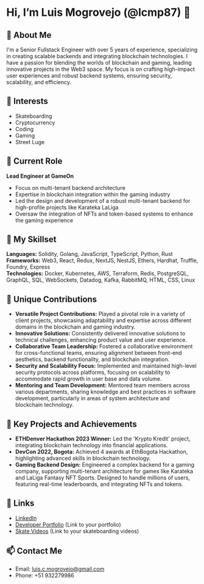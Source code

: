 # Hi, I’m Luis Mogrovejo (@lcmp87) 👋

## 🚀 About Me

I'm a Senior Fullstack Engineer with over 5 years of experience, specializing in creating scalable backends and integrating blockchain technologies. I have a passion for blending the worlds of blockchain and gaming, leading innovative projects in the Web3 space. My focus is on crafting high-impact user experiences and robust backend systems, ensuring security, scalability, and efficiency.

## 👀 Interests

- Skateboarding
- Cryptocurrency
- Coding
- Gaming
- Street Luge

## 💼 Current Role

**Lead Engineer at GameOn**
- Focus on multi-tenant backend architecture
- Expertise in blockchain integration within the gaming industry
- Led the design and development of a robust multi-tenant backend for high-profile projects like Karateka LaLiga
- Oversaw the integration of NFTs and token-based systems to enhance the gaming experience

## 🔨 My Skillset

**Languages:** Solidity, Golang, JavaScript, TypeScript, Python, Rust  
**Frameworks:** Web3, React, Redux, NextJS, NestJS, Ethers, Hardhat, Truffle, Foundry, Express  
**Technologies:** Docker, Kubernetes, AWS, Terraform, Redis, PostgreSQL, GraphQL, SQL, WebSockets, Datadog, Kafka, RabbitMQ, HTML, CSS, Linux

## 🌟 Unique Contributions

- **Versatile Project Contributions:** Played a pivotal role in a variety of client projects, showcasing adaptability and expertise across different domains in the blockchain and gaming industry.
- **Innovative Solutions:** Consistently delivered innovative solutions to technical challenges, enhancing product value and user experience.
- **Collaborative Team Leadership:** Fostered a collaborative environment for cross-functional teams, ensuring alignment between front-end aesthetics, backend functionality, and blockchain integration.
- **Security and Scalability Focus:** Implemented and maintained high-level security protocols across platforms, focusing on scalability to accommodate rapid growth in user base and data volume.
- **Mentoring and Team Development:** Mentored team members across various departments, sharing knowledge and best practices in software development, particularly in areas of system architecture and blockchain technology.

## 🔑 Key Projects and Achievements

- **ETHDenver Hackathon 2023 Winner:** Led the 'Krypto Kredit' project, integrating blockchain technology into financial applications.
- **DevCon 2022, Bogota:** Achieved 4 awards at EthBogota Hackathon, highlighting advanced skills in blockchain technology.
- **Gaming Backend Design:** Engineered a complex backend for a gaming company, supporting multi-tenant architecture for games like Karateka and LaLiga Fantasy NFT Sports. Designed to handle millions of users, featuring real-time leaderboards, and integrating NFTs and tokens.

## 🔗 Links

- [LinkedIn](https://www.linkedin.com/in/luismogrovejo/)
- [Developer Portfolio](#) (Link to your portfolio)
- [Skate Videos](#) (Link to your skateboarding videos)

## 📫 Contact Me

- Email: [luis.c.mogrovejo@gmail.com](mailto:luis.c.mogrovejo@gmail.com)
- Phone: +51 932279986
